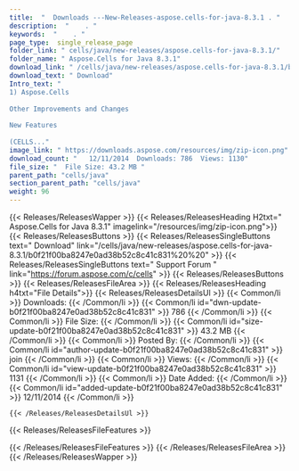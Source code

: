 ```yaml
---
title:  "  Downloads ---New-Releases-aspose.cells-for-java-8.3.1 . " 
description:  "    . " 
keywords:  "    . " 
page_type:  single_release_page
folder_link: " cells/java/new-releases/aspose.cells-for-java-8.3.1/"
folder_name: " Aspose.Cells for Java 8.3.1"
download_link: " /cells/java/new-releases/aspose.cells-for-java-8.3.1/b0f21f00ba8247e0ad38b52c8c41c831"
download_text: " Download"
Intro_text: " 
1) Aspose.Cells
 
Other Improvements and Changes
 
New Features
 
(CELLS..."
image_link: " https://downloads.aspose.com/resources/img/zip-icon.png"
download_count: "   12/11/2014  Downloads: 786  Views: 1130"
file_size: "  File Size: 43.2 MB "
parent_path: "cells/java"
section_parent_path: "cells/java"
weight: 96 
---
```


{{< Releases/ReleasesWapper >}}
  {{< Releases/ReleasesHeading H2txt=" Aspose.Cells for Java 8.3.1" imagelink="/resources/img/zip-icon.png">}}
  {{< Releases/ReleasesButtons >}}
    {{< Releases/ReleasesSingleButtons text=" Download" link="/cells/java/new-releases/aspose.cells-for-java-8.3.1/b0f21f00ba8247e0ad38b52c8c41c831%20%20" >}}
    {{< Releases/ReleasesSingleButtons text=" Support Forum " link="https://forum.aspose.com/c/cells" >}}
  {{< Releases/ReleasesButtons >}}
  {{< Releases/ReleasesFileArea >}}
    {{< Releases/ReleasesHeading h4txt="File Details">}}
    {{< Releases/ReleasesDetailsUl >}}
            {{< Common/li  >}} Downloads: {{< /Common/li >}} 
      {{< Common/li id="dwn-update-b0f21f00ba8247e0ad38b52c8c41c831" >}} 786 {{< /Common/li >}} 
      {{< Common/li  >}} File Size: {{< /Common/li >}} 
      {{< Common/li id="size-update-b0f21f00ba8247e0ad38b52c8c41c831" >}} 43.2 MB {{< /Common/li >}} 
      {{< Common/li  >}} Posted By: {{< /Common/li >}} 
      {{< Common/li id="author-update-b0f21f00ba8247e0ad38b52c8c41c831" >}} join {{< /Common/li >}} 
      {{< Common/li  >}} Views: {{< /Common/li >}} 
      {{< Common/li id="view-update-b0f21f00ba8247e0ad38b52c8c41c831" >}} 1131 {{< /Common/li >}} 
      {{< Common/li  >}} Date Added: {{< /Common/li >}} 
      {{< Common/li id="added-update-b0f21f00ba8247e0ad38b52c8c41c831" >}} 12/11/2014 {{< /Common/li >}} 

    {{< /Releases/ReleasesDetailsUl >}}

  {{< Releases/ReleasesFileFeatures >}}
      
  {{< /Releases/ReleasesFileFeatures >}}
 {{< /Releases/ReleasesFileArea >}}
{{< /Releases/ReleasesWapper >}}


